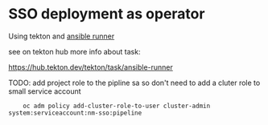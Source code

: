 # SSO deployment as  operator

Using tekton and [ansible runner](https://ansible-runner.readthedocs.io/en/stable/)

see on tekton hub more info about task:

https://hub.tekton.dev/tekton/task/ansible-runner


TODO: add project role to the pipline sa so don't need to add  a cluter role to small service account

        oc adm policy add-cluster-role-to-user cluster-admin system:serviceaccount:nm-sso:pipeline

